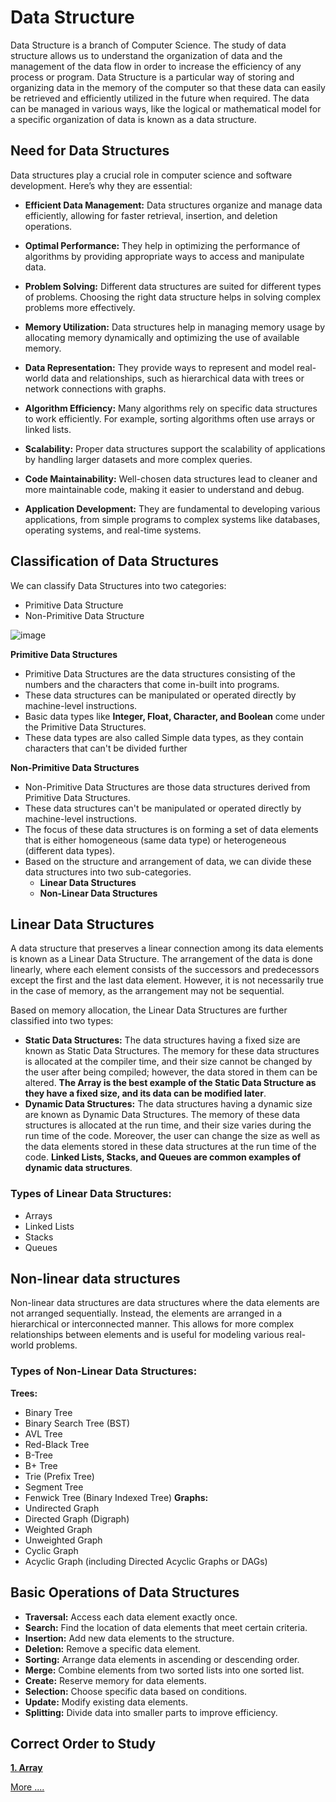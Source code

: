 # Data Structure
Data Structure is a branch of Computer Science. The study of data structure allows us to understand the organization of data and the management of the data flow in order to increase the efficiency of any process or program. Data Structure is a particular way of storing and organizing data in the memory of the computer so that these data can easily be retrieved and efficiently utilized in the future when required. The data can be managed in various ways, like the logical or mathematical model for a specific organization of data is known as a data structure.

## Need for Data Structures

Data structures play a crucial role in computer science and software development. Here’s why they are essential:

- **Efficient Data Management:**  Data structures organize and manage data efficiently, allowing for faster retrieval, insertion, and deletion operations.

- **Optimal Performance:** They help in optimizing the performance of algorithms by providing appropriate ways to access and manipulate data.

- **Problem Solving:** Different data structures are suited for different types of problems. Choosing the right data structure helps in solving complex problems more effectively.

- **Memory Utilization:** Data structures help in managing memory usage by allocating memory dynamically and optimizing the use of available memory.

- **Data Representation:** They provide ways to represent and model real-world data and relationships, such as hierarchical data with trees or network connections with graphs.

- **Algorithm Efficiency:** Many algorithms rely on specific data structures to work efficiently. For example, sorting algorithms often use arrays or linked lists.

- **Scalability:** Proper data structures support the scalability of applications by handling larger datasets and more complex queries.

- **Code Maintainability:** Well-chosen data structures lead to cleaner and more maintainable code, making it easier to understand and debug.

- **Application Development:** They are fundamental to developing various applications, from simple programs to complex systems like databases, operating systems, and real-time systems.


## Classification of Data Structures
We can classify Data Structures into two categories:
- Primitive Data Structure
- Non-Primitive Data Structure

![image](https://www.altexsoft.com/static/blog-post/2024/2/59771e86-6989-4a76-9695-1e572a24c2ed.png)

**Primitive Data Structures**
- Primitive Data Structures are the data structures consisting of the numbers and the characters that come in-built into programs.
- These data structures can be manipulated or operated directly by machine-level instructions.
- Basic data types like **Integer, Float, Character, and Boolean** come under the Primitive Data Structures.
- These data types are also called Simple data types, as they contain characters that can't be divided further

**Non-Primitive Data Structures**
- Non-Primitive Data Structures are those data structures derived from Primitive Data Structures.
- These data structures can't be manipulated or operated directly by machine-level instructions.
- The focus of these data structures is on forming a set of data elements that is either homogeneous (same data type) or heterogeneous (different data types).
- Based on the structure and arrangement of data, we can divide these data structures into two sub-categories.
  - **Linear Data Structures**
  - **Non-Linear Data Structures**

## Linear Data Structures
A data structure that preserves a linear connection among its data elements is known as a Linear Data Structure. 
The arrangement of the data is done linearly, where each element consists of the successors and predecessors except the first and the last data element. However, it is not necessarily true in the case of memory, as the arrangement may not be sequential.

Based on memory allocation, the Linear Data Structures are further classified into two types:

- **Static Data Structures:** The data structures having a fixed size are known as Static Data Structures. The memory for these data structures is allocated at the compiler time, and their size cannot be changed by the user after being compiled; however, the data stored in them can be altered.
  **The Array is the best example of the Static Data Structure as they have a fixed size, and its data can be modified later**.
- **Dynamic Data Structures:** The data structures having a dynamic size are known as Dynamic Data Structures. The memory of these data structures is allocated at the run time, and their size varies during the run time of the code. Moreover, the user can change the size as well as the data elements stored in these data structures at the run time of the code.
  **Linked Lists, Stacks, and Queues are common examples of dynamic data structures**.

### Types of Linear Data Structures:
- Arrays
- Linked Lists
- Stacks
- Queues

## Non-linear data structures
Non-linear data structures are data structures where the data elements are not arranged sequentially. Instead, the elements are arranged in a hierarchical or interconnected manner. This allows for more complex relationships between elements and is useful for modeling various real-world problems.

### Types of Non-Linear Data Structures:
**Trees:**
- Binary Tree
- Binary Search Tree (BST)
- AVL Tree
- Red-Black Tree
- B-Tree
- B+ Tree
- Trie (Prefix Tree)
- Segment Tree
- Fenwick Tree (Binary Indexed Tree)
**Graphs:**
- Undirected Graph
- Directed Graph (Digraph)
- Weighted Graph
- Unweighted Graph
- Cyclic Graph
- Acyclic Graph (including Directed Acyclic Graphs or DAGs)

## Basic Operations of Data Structures
- **Traversal:** Access each data element exactly once.
- **Search:** Find the location of data elements that meet certain criteria.
- **Insertion:** Add new data elements to the structure.
- **Deletion:** Remove a specific data element.
- **Sorting:** Arrange data elements in ascending or descending order.
- **Merge:** Combine elements from two sorted lists into one sorted list.
- **Create:** Reserve memory for data elements.
- **Selection:** Choose specific data based on conditions.
- **Update:** Modify existing data elements.
- **Splitting:** Divide data into smaller parts to improve efficiency.

## Correct Order to Study
**[1. Array](https://github.com/BALAJI-PRO-001data-structure-in-java/tree/main/array)**

[More ....](https://www.javatpoint.com/data-structure-tutorial)
